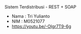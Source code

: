 Sistem Terdistribusi - REST + SOAP
- Nama : Tri Yulianto
- NIM : M0521077
- https://youtu.be/-Olgr7T9-6g
